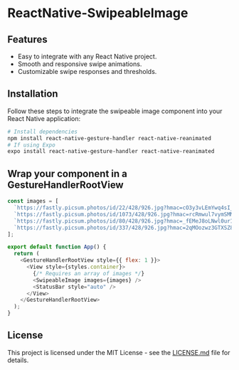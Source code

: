 # ReactNative-SwipeableImage

## Features

- Easy to integrate with any React Native project.
- Smooth and responsive swipe animations.
- Customizable swipe responses and thresholds.

## Installation

Follow these steps to integrate the swipeable image component into your React Native application:

```bash
# Install dependencies
npm install react-native-gesture-handler react-native-reanimated
# If using Expo
expo install react-native-gesture-handler react-native-reanimated
```

## Wrap your component in a GestureHandlerRootView

```javascript
const images = [
  `https://fastly.picsum.photos/id/22/428/926.jpg?hmac=cO3y3vLEmYwq4sI_0GHWAEhjdId5baUwd3UR2Yn4RPA`,
  `https://fastly.picsum.photos/id/1073/428/926.jpg?hmac=rcRmwul7vymSMMAMUS7fYNWruiV8qpDX1rmDmCcrlrY`,
  `https://fastly.picsum.photos/id/80/428/926.jpg?hmac=_fEMeJ8oLNwl0ur1p8ZgZwiUl8cKE4Ea5v58ynIdwk0`,
  `https://fastly.picsum.photos/id/337/428/926.jpg?hmac=2qMOozwz3GTXSZ8kHEp6u83DlHvKNEbAQPG1WXHJUOE`,
];

export default function App() {
  return (
    <GestureHandlerRootView style={{ flex: 1 }}>
      <View style={styles.container}>
        {/* Requires an array of images */}
        <SwipeableImage images={images} />
        <StatusBar style="auto" />
      </View>
    </GestureHandlerRootView>
  );
}
```

## License

This project is licensed under the MIT License - see the [LICENSE.md](LICENSE) file for details.
